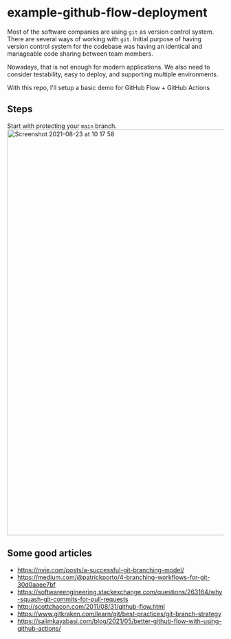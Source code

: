 # example-github-flow-deployment

Most of the software companies are using `git` as version control system. There are several ways of working with `git`. Initial purpose of having
version control system for the codebase was having an identical and manageable code sharing between team members.

Nowadays, that is not enough for modern applications. We also need to consider testability, easy to deploy, and
supporting multiple environments.

With this repo, I'll setup a basic demo for GitHub Flow + GitHub Actions

## Steps

Start with protecting your `main` branch.
<img width="944" alt="Screenshot 2021-08-23 at 10 17 58" src="https://user-images.githubusercontent.com/1138037/130414429-e314ef96-2121-4fbb-9f4d-4b8e91634e57.png">


## Some good articles
* https://nvie.com/posts/a-successful-git-branching-model/
* https://medium.com/@patrickporto/4-branching-workflows-for-git-30d0aaee7bf
* https://softwareengineering.stackexchange.com/questions/263164/why-squash-git-commits-for-pull-requests
* http://scottchacon.com/2011/08/31/github-flow.html
* https://www.gitkraken.com/learn/git/best-practices/git-branch-strategy
* https://salimkayabasi.com/blog/2021/05/better-github-flow-with-using-github-actions/
